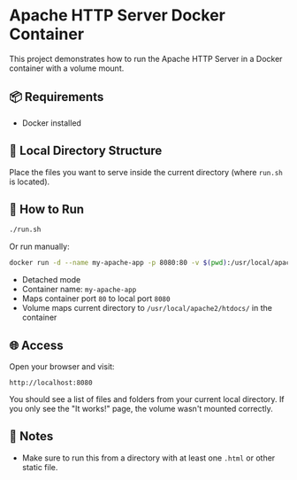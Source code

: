 # Apache HTTP Server Docker Container

This project demonstrates how to run the Apache HTTP Server in a Docker container with a volume mount.

## 📦 Requirements
- Docker installed

## 📁 Local Directory Structure
Place the files you want to serve inside the current directory (where `run.sh` is located).

## 🚀 How to Run

```bash
./run.sh
```

Or run manually:

```bash
docker run -d --name my-apache-app -p 8080:80 -v $(pwd):/usr/local/apache2/htdocs/ httpd:latest
```

- Detached mode
- Container name: `my-apache-app`
- Maps container port `80` to local port `8080`
- Volume maps current directory to `/usr/local/apache2/htdocs/` in the container

## 🌐 Access
Open your browser and visit:

```
http://localhost:8080
```

You should see a list of files and folders from your current local directory. If you only see the "It works!" page, the volume wasn't mounted correctly.

## 📝 Notes
- Make sure to run this from a directory with at least one `.html` or other static file.
